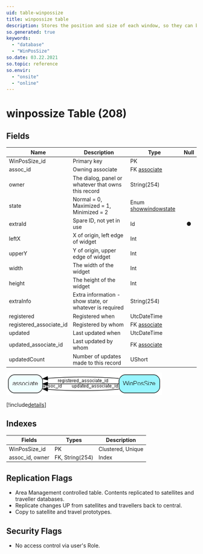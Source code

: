 ```yaml
---
uid: table-winpossize
title: winpossize table
description: Stores the position and size of each window, so they can be shown in the same place again
so.generated: true
keywords:
  - "database"
  - "WinPosSize"
so.date: 03.22.2021
so.topic: reference
so.envir:
  - "onsite"
  - "online"
---
```


# winpossize Table (208)

## Fields

| Name | Description | Type | Null |
|------|-------------|------|:----:|
|WinPosSize\_id|Primary key|PK| |
|assoc\_id|Owning associate|FK [associate](associate.md)| |
|owner|The dialog, panel or whatever that owns this record|String(254)| |
|state|Normal = 0, Maximized = 1, Minimized = 2|Enum [showwindowstate](enums/showwindowstate.md)| |
|extraId|Spare ID, not yet in use|Id|&#x25CF;|
|leftX|X of origin, left edge of widget|Int| |
|upperY|Y of origin, upper edge of widget|Int| |
|width|The width of the widget|Int| |
|height|The height of the widget|Int| |
|extraInfo|Extra information - show state, or whatever is required|String(254)| |
|registered|Registered when|UtcDateTime| |
|registered\_associate\_id|Registered by whom|FK [associate](associate.md)| |
|updated|Last updated when|UtcDateTime| |
|updated\_associate\_id|Last updated by whom|FK [associate](associate.md)| |
|updatedCount|Number of updates made to this record|UShort| |


![WinPosSize table relationship diagram](./media/WinPosSize.png)

[!include[details](./includes/WinPosSize.md)]

## Indexes

| Fields | Types | Description |
|--------|-------|-------------|
|WinPosSize\_id |PK |Clustered, Unique |
|assoc\_id, owner |FK, String(254) |Index |

## Replication Flags

* Area Management controlled table. Contents replicated to satellites and traveller databases.
* Replicate changes UP from satellites and travellers back to central.
* Copy to satellite and travel prototypes.

## Security Flags

* No access control via user's Role.

